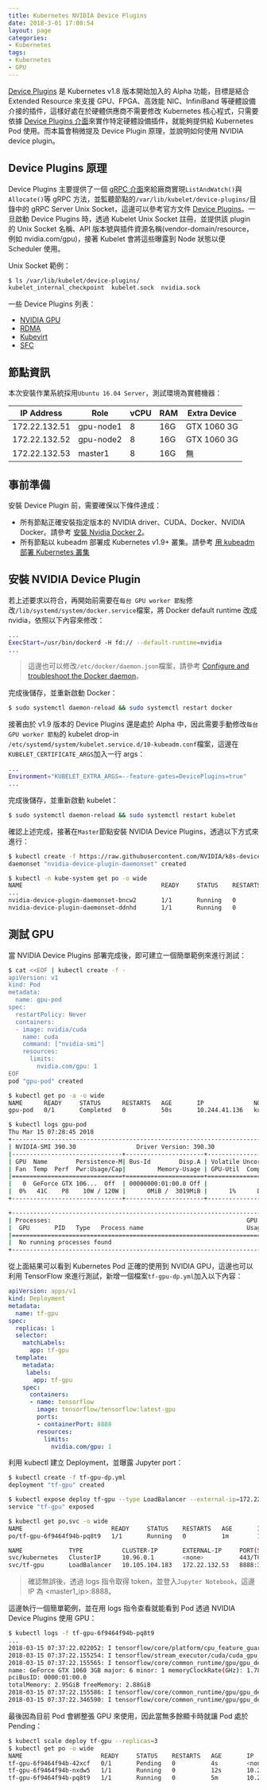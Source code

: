 ```yaml
---
title: Kubernetes NVIDIA Device Plugins
date: 2018-3-01 17:08:54
layout: page
categories:
- Kubernetes
tags:
- Kubernetes
- GPU
---
```

[Device Plugins](https://kubernetes.io/docs/concepts/cluster-administration/device-plugins/) 是 Kubernetes v1.8 版本開始加入的 Alpha 功能，目標是結合 Extended Resource 來支援 GPU、FPGA、高效能 NIC、InfiniBand 等硬體設備介接的插件，這樣好處在於硬體供應商不需要修改 Kubernetes 核心程式，只需要依據 [Device Plugins 介面](https://github.com/kubernetes/community/blob/master/contributors/design-proposals/resource-management/device-plugin.md)來實作特定硬體設備插件，就能夠提供給 Kubernetes Pod 使用。而本篇會稍微提及 Device Plugin 原理，並說明如何使用 NVIDIA device plugin。

<!--more-->

## Device Plugins 原理
Device  Plugins 主要提供了一個 [gRPC 介面](https://github.com/kubernetes/community/blob/master/contributors/design-proposals/resource-management/device-plugin.md)來給廠商實現`ListAndWatch()`與`Allocate()`等 gRPC 方法，並監聽節點的`/var/lib/kubelet/device-plugins/`目錄中的 gRPC Server Unix Socket，這邊可以參考官方文件 [Device Plugins](https://kubernetes.io/docs/concepts/cluster-administration/device-plugins/)。一旦啟動 Device Plugins 時，透過 Kubelet Unix Socket 註冊，並提供該 plugin 的 Unix Socket 名稱、API 版本號與插件資源名稱(vendor-domain/resource，例如 nvidia.com/gpu)，接著 Kubelet 會將這些曝露到 Node 狀態以便 Scheduler 使用。

Unix Socket 範例：
```sh
$ ls /var/lib/kubelet/device-plugins/
kubelet_internal_checkpoint  kubelet.sock  nvidia.sock
```

一些 Device Plugins 列表：
- [NVIDIA GPU](https://github.com/NVIDIA/k8s-device-plugin)
- [RDMA](https://github.com/hustcat/k8s-rdma-device-plugin)
- [Kubevirt](https://github.com/kubevirt/kubernetes-device-plugins)
- [SFC](https://github.com/vikaschoudhary16/sfc-device-plugin)

## 節點資訊
本次安裝作業系統採用`Ubuntu 16.04 Server`，測試環境為實體機器：

| IP Address    | Role      | vCPU | RAM | Extra Device |
|---------------|-----------|------|-----|--------------|
| 172.22.132.51 | gpu-node1 | 8    | 16G | GTX 1060 3G  |
| 172.22.132.52 | gpu-node2 | 8    | 16G | GTX 1060 3G  |
| 172.22.132.53 | master1   | 8    | 16G | 無           |

## 事前準備
安裝 Device Plugin 前，需要確保以下條件達成：
* 所有節點正確安裝指定版本的 NVIDIA driver、CUDA、Docker、NVIDIA Docker。請參考 [安裝 Nvidia Docker 2](https://kairen.github.io/2018/02/17/container/docker-nvidia-install/)。
* 所有節點以 kubeadm 部署成 Kubernetes v1.9+ 叢集。請參考 [用 kubeadm 部署 Kubernetes 叢集](https://kairen.github.io/2016/09/29/kubernetes/deploy/kubeadm/)

## 安裝 NVIDIA Device Plugin
若上述要求以符合，再開始前需要在`每台 GPU worker 節點`修改`/lib/systemd/system/docker.service`檔案，將 Docker default runtime 改成 nvidia，依照以下內容來修改：
```sh
...
ExecStart=/usr/bin/dockerd -H fd:// --default-runtime=nvidia
...
```
> 這邊也可以修改`/etc/docker/daemon.json`檔案，請參考 [Configure and troubleshoot the Docker daemon](https://docs.docker.com/config/daemon/)。

完成後儲存，並重新啟動 Docker：
```sh
$ sudo systemctl daemon-reload && sudo systemctl restart docker
```

接著由於 v1.9 版本的 Device Plugins 還是處於 Alpha 中，因此需要手動修改`每台 GPU worker 節點`的 kubelet drop-in `/etc/systemd/system/kubelet.service.d/10-kubeadm.conf`檔案，這邊在`KUBELET_CERTIFICATE_ARGS`加入一行 args：
```sh
...
Environment="KUBELET_EXTRA_ARGS=--feature-gates=DevicePlugins=true"
...
```

完成後儲存，並重新啟動 kubelet：
```sh
$ sudo systemctl daemon-reload && sudo systemctl restart kubelet
```

確認上述完成，接著在`Master`節點安裝 NVIDIA Device Plugins，透過以下方式來進行：
```sh
$ kubectl create -f https://raw.githubusercontent.com/NVIDIA/k8s-device-plugin/v1.9/nvidia-device-plugin.yml
daemonset "nvidia-device-plugin-daemonset" created

$ kubectl -n kube-system get po -o wide
NAME                                       READY     STATUS    RESTARTS   AGE       IP               NODE
...
nvidia-device-plugin-daemonset-bncw2       1/1       Running   0          2m        10.244.41.135    kube-gpu-node1
nvidia-device-plugin-daemonset-ddnhd       1/1       Running   0          2m        10.244.152.132   kube-gpu-node2
```

## 測試 GPU
當 NVIDIA Device Plugins 部署完成後，即可建立一個簡單範例來進行測試：
```sh
$ cat <<EOF | kubectl create -f -
apiVersion: v1
kind: Pod
metadata:
  name: gpu-pod
spec:
  restartPolicy: Never
  containers:
  - image: nvidia/cuda
    name: cuda
    command: ["nvidia-smi"]
    resources:
      limits:
        nvidia.com/gpu: 1
EOF
pod "gpu-pod" created

$ kubectl get po -a -o wide
NAME      READY     STATUS      RESTARTS   AGE       IP              NODE
gpu-pod   0/1       Completed   0          50s       10.244.41.136   kube-gpu-node1

$ kubectl logs gpu-pod
Thu Mar 15 07:28:45 2018
+-----------------------------------------------------------------------------+
| NVIDIA-SMI 390.30                 Driver Version: 390.30                    |
|-------------------------------+----------------------+----------------------+
| GPU  Name        Persistence-M| Bus-Id        Disp.A | Volatile Uncorr. ECC |
| Fan  Temp  Perf  Pwr:Usage/Cap|         Memory-Usage | GPU-Util  Compute M. |
|===============================+======================+======================|
|   0  GeForce GTX 106...  Off  | 00000000:01:00.0 Off |                  N/A |
|  0%   41C    P8    10W / 120W |      0MiB /  3019MiB |      1%      Default |
+-------------------------------+----------------------+----------------------+

+-----------------------------------------------------------------------------+
| Processes:                                                       GPU Memory |
|  GPU       PID   Type   Process name                             Usage      |
|=============================================================================|
|  No running processes found                                                 |
+-----------------------------------------------------------------------------+
```

從上面結果可以看到 Kubernetes Pod 正確的使用到 NVIDIA GPU，這邊也可以利用 TensorFlow 來進行測試，新增一個檔案`tf-gpu-dp.yml`加入以下內容：
```yaml
apiVersion: apps/v1
kind: Deployment
metadata:
  name: tf-gpu
spec:
  replicas: 1
  selector:
    matchLabels:
      app: tf-gpu
  template:
    metadata:
     labels:
       app: tf-gpu
    spec:
      containers:
      - name: tensorflow
        image: tensorflow/tensorflow:latest-gpu
        ports:
        - containerPort: 8888
        resources:
          limits:
            nvidia.com/gpu: 1
```

利用 kubectl 建立 Deployment，並曝露 Jupyter port：
```sh
$ kubectl create -f tf-gpu-dp.yml
deployment "tf-gpu" created

$ kubectl expose deploy tf-gpu --type LoadBalancer --external-ip=172.22.132.53 --port 8888 --target-port 8888
service "tf-gpu" exposed

$ kubectl get po,svc -o wide
NAME                         READY     STATUS    RESTARTS   AGE       IP               NODE
po/tf-gpu-6f9464f94b-pq8t9   1/1       Running   0          1m        10.244.152.133   kube-gpu-node2

NAME             TYPE           CLUSTER-IP       EXTERNAL-IP     PORT(S)          AGE       SELECTOR
svc/kubernetes   ClusterIP      10.96.0.1        <none>          443/TCP          23h       <none>
svc/tf-gpu       LoadBalancer   10.105.104.183   172.22.132.53   8888:30093/TCP   12s       app=tf-gpu
```
> 確認無誤後，透過 logs 指令取得 token，並登入`Jupyter Notebook`，這邊 IP 為 <master1_ip>:8888。

這邊執行一個簡單範例，並在用 logs 指令查看就能看到 Pod 透過 NVIDIA Device Plugins 使用 GPU：
```sh
$ kubectl logs -f tf-gpu-6f9464f94b-pq8t9
...
2018-03-15 07:37:22.022052: I tensorflow/core/platform/cpu_feature_guard.cc:140] Your CPU supports instructions that this TensorFlow binary was not compiled to use: AVX2 FMA
2018-03-15 07:37:22.155254: I tensorflow/stream_executor/cuda/cuda_gpu_executor.cc:898] successful NUMA node read from SysFS had negative value (-1), but there must be at least one NUMA node, so returning NUMA node zero
2018-03-15 07:37:22.155565: I tensorflow/core/common_runtime/gpu/gpu_device.cc:1212] Found device 0 with properties:
name: GeForce GTX 1060 3GB major: 6 minor: 1 memoryClockRate(GHz): 1.7845
pciBusID: 0000:01:00.0
totalMemory: 2.95GiB freeMemory: 2.88GiB
2018-03-15 07:37:22.155586: I tensorflow/core/common_runtime/gpu/gpu_device.cc:1312] Adding visible gpu devices: 0
2018-03-15 07:37:22.346590: I tensorflow/core/common_runtime/gpu/gpu_device.cc:993] Creating TensorFlow device (/job:localhost/replica:0/task:0/device:GPU:0 with 2598 MB memory) -> physical GPU (device: 0, name: GeForce GTX 1060 3GB, pci bus id: 0000:01:00.0, compute capability: 6.1)
```

最後因為目前 Pod 會綁整張 GPU 來使用，因此當無多餘顯卡時就讓 Pod 處於 Pending：
```sh
$ kubectl scale deploy tf-gpu --replicas=3
$ kubectl get po -o wide
NAME                      READY     STATUS    RESTARTS   AGE       IP               NODE
tf-gpu-6f9464f94b-42xcf   0/1       Pending   0          4s        <none>           <none>
tf-gpu-6f9464f94b-nxdw5   1/1       Running   0          12s       10.244.41.138    kube-gpu-node1
tf-gpu-6f9464f94b-pq8t9   1/1       Running   0          5m        10.244.152.133   kube-gpu-node2
```

